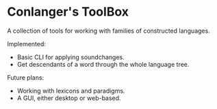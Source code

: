 Conlanger's ToolBox
===================

A collection of tools for working with families of constructed languages.

Implemented:
- Basic CLI for applying soundchanges.
- Get descendants of a word through the whole language tree.

Future plans:
- Working with lexicons and paradigms.
- A GUI, either desktop or web-based.
